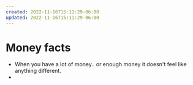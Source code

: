 ```yaml
---
created: 2022-11-16T15:11:29-06:00
updated: 2022-11-16T15:11:29-06:00
---
```

# Money facts
- When  you have a lot of money.. or enough money it doesn't feel like anything different.
- 